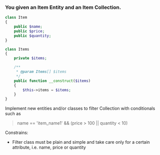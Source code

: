 ### You given an Item Entity and an Item Collection.

```php
class Item
{
    public $name;
    public $price;
    public $quantity;
}

class Items
{
    private $items;

    /**
     * @param Items[] $items
     */
    public function __construct($items)
    {
        $this->items = $items;
    }
}
```

Implement new entities and/or classes to filter Collection
with conditionals such as
> name == 'item_name1' && (price > 100 || quantity < 10)

Constrains:
* Filter class must be plain and simple and take care only for a certain attribute, i.e. name, price or quantity

